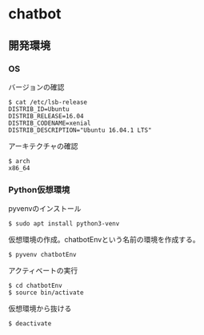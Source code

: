# chatbot
## 開発環境
### OS
バージョンの確認
```
$ cat /etc/lsb-release
DISTRIB_ID=Ubuntu
DISTRIB_RELEASE=16.04
DISTRIB_CODENAME=xenial
DISTRIB_DESCRIPTION="Ubuntu 16.04.1 LTS"
```
アーキテクチャの確認
```
$ arch
x86_64
```
### Python仮想環境
pyvenvのインストール
```
$ sudo apt install python3-venv
```
仮想環境の作成。chatbotEnvという名前の環境を作成する。
```
$ pyvenv chatbotEnv
```
アクティベートの実行
```
$ cd chatbotEnv
$ source bin/activate
```
仮想環境から抜ける
```
$ deactivate
```
